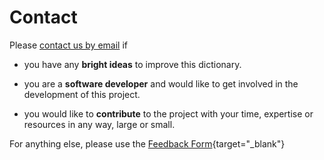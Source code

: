 # Contact

Please [contact us by email](mailto:digitalpalidictionary@gmail.com) if

- you have any **bright ideas** to improve this dictionary.

- you are a **software developer** and would like to get involved in the development of this project.

- you would like to **contribute** to the project with your time, expertise or resources in any way, large or small.

For anything else, please use the [Feedback Form](https://docs.google.com/forms/d/e/1FAIpQLSf9boBe7k5tCwq7LdWgBHHGIPVc4ROO5yjVDo1X5LDAxkmGWQ/viewform){target="_blank"}